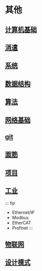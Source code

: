 
# 其他

## [计算机基础](./cs)

## [消遣](./leisure/)

## [系统](./system/)

## [数据结构](./datastructure/)

## [算法](./algorithm/)

## [网络基础](./network/)

## [git](./git/)

## [面筋](./interview/)

## [项目](./projects/)

## [工业](./industrial/)

::: tip

- Ethernet/IP
- Modbus
- EtherCAT
- Profinet
:::

## [物联网](./IoT/)

## [设计模式](./DesignPartten/)

<!-- <div>
<button style="float:left;" herf="./projects">1</button> <button  style="float:right;">2</button>
</div> -->
